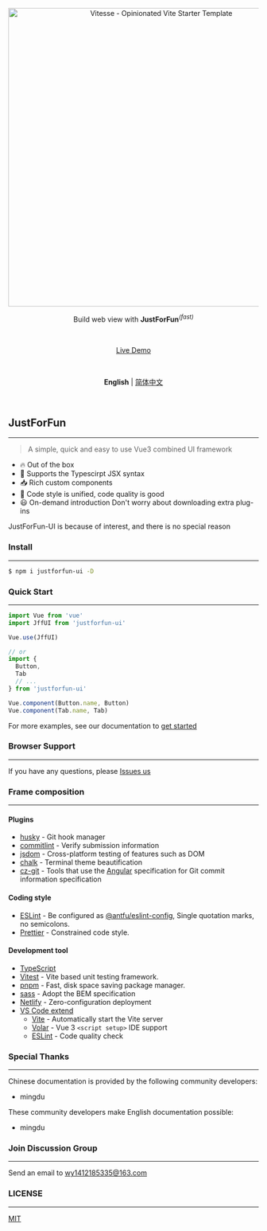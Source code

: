 <p align='center'>
  <img src='https://i.328888.xyz/2023/02/20/XGsVU.jpeg' alt='Vitesse - Opinionated Vite Starter Template' width='600'/>
</p>

<p align='center'>
Build web view with  <b>JustForFun</b><sup><em>(fast)</em></sup><br>
</p>

<br>

<p align='center'>
<a href="#">Live Demo</a>
</p>

<br>

<p align='center'>
<b>English</b> | <a href="https://github.com/zhaolan666/JustForFun/blob/dev/README.zh-CN.md">简体中文</a>
</p>

<br>

## JustForFun
---
> A simple, quick and easy to use Vue3 combined UI framework
- 🔥 Out of the box 
- 🦾 Supports the Typescirpt JSX syntax
- 📥 Rich custom components
- 📑 Code style is unified, code quality is good
- 😃 On-demand introduction Don't worry about downloading extra plug-ins

JustForFun-UI is because of interest, and there is no special reason
### Install
---
``` bash
$ npm i justforfun-ui -D

```
### Quick Start
---
``` ts
import Vue from 'vue'
import JffUI from 'justforfun-ui'

Vue.use(JffUI)

// or 
import {
  Button,
  Tab
  // ...
} from 'justforfun-ui'

Vue.component(Button.name, Button)
Vue.component(Tab.name, Tab)

```
For more examples, see our documentation to [get started](https://en.wikipedia.org/wiki/Wikipedia)

### Browser Support
---
If you have any questions, please [Issues us](https://github.com/zhaolan666/JustForFun/issues)

### Frame composition
---
#### Plugins
- [husky](https://typicode.github.io/husky/) - Git hook manager
- [commitlint](https://commitlint.js.org/#/) - Verify submission information
- [jsdom](https://github.com/jsdom/jsdom) - Cross-platform testing of features such as DOM
- [chalk](https://github.com/chalk/chalk) - Terminal theme beautification
- [cz-git](https://github.com/streamich/git-cz) - Tools that use the [Angular](https://github.com/angular/angular) specification for Git commit information specification

#### Coding style
- [ESLint](https://eslint.org/) - Be configured as [@antfu/eslint-config](https://github.com/antfu/eslint-config), Single quotation marks, no semicolons.
- [Prettier](https://prettier.io/) - Constrained code style.


#### Development tool
- [TypeScript](https://www.typescriptlang.org/) 
- [Vitest](https://vitest.dev/) - Vite based unit testing framework.
- [pnpm](https://pnpm.io/) - Fast, disk space saving package manager.
- [sass](https://sass-lang.com/) - Adopt the BEM specification
- [Netlify](https://www.netlifycms.org/) - Zero-configuration deployment
- [VS Code extend](https://code.visualstudio.com/)
  - [Vite](https://vitejs.dev/) - Automatically start the Vite server
  - [Volar](https://marketplace.visualstudio.com/items?itemName=Vue.volar) - Vue 3 `<script setup>` IDE support
  - [ESLint](https://eslint.org/) - Code quality check


### Special Thanks
---
Chinese documentation is provided by the following community developers:
- mingdu

These community developers make English documentation possible:
- mingdu

### Join Discussion Group
---
Send an email to wy1412185335@163.com
### LICENSE
---
[MIT](https://github.com/zhaolan666/JustForFun/blob/main/LICENSE)

